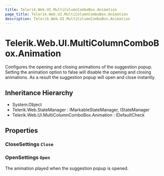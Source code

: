 ```yaml
---
title: Telerik.Web.UI.MultiColumnComboBox.Animation
page_title: Telerik.Web.UI.MultiColumnComboBox.Animation
description: Telerik.Web.UI.MultiColumnComboBox.Animation
---
```


# Telerik.Web.UI.MultiColumnComboBox.Animation

Configures the opening and closing animations of the suggestion popup. Setting the animation option to false will disable the opening and closing animations. As a result the suggestion popup will open and close instantly.

## Inheritance Hierarchy

* System.Object
* Telerik.Web.StateManager : IMarkableStateManager, IStateManager
* Telerik.Web.UI.MultiColumnComboBox.Animation : IDefaultCheck

## Properties

###  CloseSettings `Close`

###  OpenSettings `Open`

The animation played when the suggestion popup is opened.

